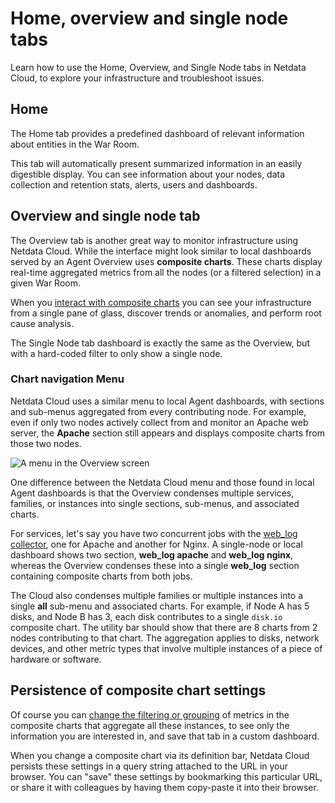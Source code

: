 # Home, overview and single node tabs

Learn how to use the Home, Overview, and Single Node tabs in Netdata Cloud, to explore your infrastructure and troubleshoot issues.

## Home

The Home tab provides a predefined dashboard of relevant information about entities in the War Room.

This tab will automatically present summarized information in an easily digestible display. You can see information about your
nodes, data collection and retention stats, alerts, users and dashboards.

## Overview and single node tab

The Overview tab is another great way to monitor infrastructure using Netdata Cloud. While the interface might look
similar to local dashboards served by an Agent Overview uses **composite charts**.
These charts display real-time aggregated metrics from all the nodes (or a filtered selection) in a given War Room.

When you [interact with composite charts](https://github.com/netdata/netdata/blob/master/docs/cloud/visualize/interact-new-charts.md)
you can see your infrastructure from a single pane of glass, discover trends or anomalies, and perform root cause analysis.

The Single Node tab dashboard is exactly the same as the Overview, but with a hard-coded filter to only show a single node.

### Chart navigation Menu

Netdata Cloud uses a similar menu to local Agent dashboards, with sections
and sub-menus aggregated from every contributing node. For example, even if only two nodes actively collect from and
monitor an Apache web server, the **Apache** section still appears and displays composite charts from those two nodes.

![A menu in the Overview screen](https://user-images.githubusercontent.com/1153921/95785094-fa0ad980-0c89-11eb-8328-2ff11ac630b4.png)

One difference between the Netdata Cloud menu and those found in local Agent dashboards is that
the Overview condenses multiple services, families, or instances into single sections, sub-menus, and associated charts.

For services, let's say you have two concurrent jobs with the [web_log collector](https://github.com/netdata/netdata/blob/master/src/go/collectors/go.d.plugin/modules/weblog/README.md), one for Apache and another for Nginx.
A single-node or local dashboard shows two section, **web_log apache** and **web_log nginx**, whereas the Overview condenses these into a
single **web_log** section containing composite charts from both jobs.

The Cloud also condenses multiple families or multiple instances into a single **all** sub-menu and associated charts.
For example, if Node A has 5 disks, and Node B has 3, each disk contributes to a single `disk.io` composite chart.
The utility bar should show that there are 8 charts from 2 nodes contributing to that chart.
The aggregation applies to disks, network devices, and other metric types that involve multiple instances of a piece of hardware or software.

## Persistence of composite chart settings

Of course you can [change the filtering or grouping](https://github.com/netdata/netdata/blob/master/docs/cloud/visualize/interact-new-charts.md) of metrics in the composite charts that aggregate all these instances, to see only the information you are interested in, and save that tab in a custom dashboard.

When you change a composite chart via its definition bar, Netdata Cloud persists these settings in a query string attached to the URL in your browser.
You can "save" these settings by bookmarking this particular URL, or share it with colleagues by having them copy-paste it into their browser.
